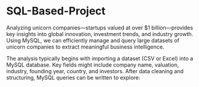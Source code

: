 # SQL-Based-Project
Analyzing unicorn companies—startups valued at over $1 billion—provides key insights into global innovation, investment trends, and industry growth. Using MySQL, we can efficiently manage and query large datasets of unicorn companies to extract meaningful business intelligence.

The analysis typically begins with importing a dataset (CSV or Excel) into a MySQL database. Key fields might include company name, valuation, industry, founding year, country, and investors. After data cleaning and structuring, MySQL queries can be written to explore:
